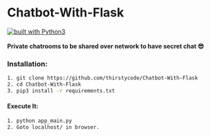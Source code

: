 # Chatbot-With-Flask
[![built with Python3](https://img.shields.io/badge/built%20with-Python3-red.svg)](https://www.python.org/)
<br>
<br>
**Private chatrooms to be shared over network to have secret chat 😎**

### Installation:

```bash
1. git clone https://github.com/thirstycode/Chatbot-With-Flask
2. cd Chatbot-With-Flask
3. pip3 install -r requirements.txt
```

#### Execute It:
```bash
1. python app_main.py
2. Goto localhost/ in browser.
```
